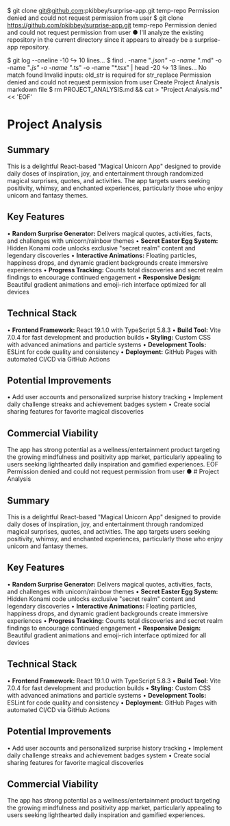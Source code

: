    $ git clone git@github.com:pkibbey/surprise-app.git temp-repo
   Permission denied and could not request permission from user
   $ git clone https://github.com/pkibbey/surprise-app.git temp-repo
   Permission denied and could not request permission from user
● I'll analyze the existing repository in the current directory since it appears to already be a
   surprise-app repository.

   $ git log --oneline -10
   ↪ 10 lines...
   $ find . -name "*.json" -o -name "*.md" -o -name "*.js" -o -name "*.ts" -o -name "*.tsx" | head
   -20
   ↪ 13 lines...
   No match found
   Invalid inputs: old_str is required for str_replace
   Permission denied and could not request permission from user
Create Project Analysis markdown file
   $ rm PROJECT_ANALYSIS.md && cat > "Project Analysis.md" << 'EOF'
   # Project Analysis

   ## Summary
   This is a delightful React-based "Magical Unicorn App" designed to provide daily doses of
   inspiration, joy, and entertainment through randomized magical surprises, quotes, and activities.
    The app targets users seeking positivity, whimsy, and enchanted experiences, particularly those
   who enjoy unicorn and fantasy themes.

   ## Key Features
   • **Random Surprise Generator:** Delivers magical quotes, activities, facts, and challenges with
   unicorn/rainbow themes
   • **Secret Easter Egg System:** Hidden Konami code unlocks exclusive "secret realm" content and
   legendary discoveries
   • **Interactive Animations:** Floating particles, happiness drops, and dynamic gradient
   backgrounds create immersive experiences
   • **Progress Tracking:** Counts total discoveries and secret realm findings to encourage
   continued engagement
   • **Responsive Design:** Beautiful gradient animations and emoji-rich interface optimized for all
    devices

   ## Technical Stack
   • **Frontend Framework:** React 19.1.0 with TypeScript 5.8.3
   • **Build Tool:** Vite 7.0.4 for fast development and production builds
   • **Styling:** Custom CSS with advanced animations and particle systems
   • **Development Tools:** ESLint for code quality and consistency
   • **Deployment:** GitHub Pages with automated CI/CD via GitHub Actions

   ## Potential Improvements
   • Add user accounts and personalized surprise history tracking
   • Implement daily challenge streaks and achievement badges system
   • Create social sharing features for favorite magical discoveries

   ## Commercial Viability
   The app has strong potential as a wellness/entertainment product targeting the growing
   mindfulness and positivity app market, particularly appealing to users seeking lighthearted daily
    inspiration and gamified experiences.
   EOF
   Permission denied and could not request permission from user
● # Project Analysis

   ## Summary
   This is a delightful React-based "Magical Unicorn App" designed to provide daily doses of
   inspiration, joy, and entertainment through randomized magical surprises, quotes, and
   activities. The app targets users seeking positivity, whimsy, and enchanted experiences,
   particularly those who enjoy unicorn and fantasy themes.

   ## Key Features
   • **Random Surprise Generator:** Delivers magical quotes, activities, facts, and challenges with
    unicorn/rainbow themes
   • **Secret Easter Egg System:** Hidden Konami code unlocks exclusive "secret realm" content and
   legendary discoveries
   • **Interactive Animations:** Floating particles, happiness drops, and dynamic gradient
   backgrounds create immersive experiences
   • **Progress Tracking:** Counts total discoveries and secret realm findings to encourage
   continued engagement
   • **Responsive Design:** Beautiful gradient animations and emoji-rich interface optimized for
   all devices

   ## Technical Stack
   • **Frontend Framework:** React 19.1.0 with TypeScript 5.8.3
   • **Build Tool:** Vite 7.0.4 for fast development and production builds
   • **Styling:** Custom CSS with advanced animations and particle systems
   • **Development Tools:** ESLint for code quality and consistency
   • **Deployment:** GitHub Pages with automated CI/CD via GitHub Actions

   ## Potential Improvements
   • Add user accounts and personalized surprise history tracking
   • Implement daily challenge streaks and achievement badges system
   • Create social sharing features for favorite magical discoveries

   ## Commercial Viability
   The app has strong potential as a wellness/entertainment product targeting the growing
   mindfulness and positivity app market, particularly appealing to users seeking lighthearted
   daily inspiration and gamified experiences.

